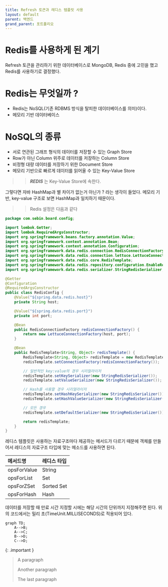 ```yaml
---
title: Refresh 토큰과 레디스 템플릿 사용
layout: default
parent: 백엔드
grand_parent: 포트폴리오
---
```


# Redis를 사용하게 된 계기

Refresh 토큰을 관리하기 위한 데이터베이스로 MongoDB, Redis 중에 고민을 했고 Redis를 사용하기로 결정했다.

# Redis는 무엇일까 ?

- Redis는 NoSQL(기존 RDBMS 방식을 탈피한 데이터베이스를 의미)이다.
- 메모리 기반 데이터베이스

# NoSQL의 종류

- 서로 연관된 그래프 형식의 데이터를 저장할 수 있는 Graph Store
- Row가 아닌 Column 위주로 데이터를 저장하는 Column Store
- 비정형 대량 데이터를 저장하기 위한 Document Store
- 메모리 기반으로 빠르게 데이터를 읽어올 수 있는 Key-Value Store

> > **_REDIS_** 는 Key-Value Store에 속한다.

그렇다면 자바 HashMap과 별 차이가 없는거 아닌가 ? 라는 생각이 들었다. 메모리 기반, key-value 구조로 보면 HashMap과 일치하기 때문이다.

> > Redis 설정은 다음과 같다

```java
package com.sebin.board.config;

import lombok.Getter;
import lombok.RequiredArgsConstructor;
import org.springframework.beans.factory.annotation.Value;
import org.springframework.context.annotation.Bean;
import org.springframework.context.annotation.Configuration;
import org.springframework.data.redis.connection.RedisConnectionFactory;
import org.springframework.data.redis.connection.lettuce.LettuceConnectionFactory;
import org.springframework.data.redis.core.RedisTemplate;
import org.springframework.data.redis.repository.configuration.EnableRedisRepositories;
import org.springframework.data.redis.serializer.StringRedisSerializer;

@Getter
@Configuration
@RequiredArgsConstructor
public class RedisConfig {
    @Value("${spring.data.redis.host}")
    private String host;

    @Value("${spring.data.redis.port}")
    private int port;

    @Bean
    public RedisConnectionFactory redisConnectionFactory() {
        return new LettuceConnectionFactory(host, port);
    }

    @Bean
    public RedisTemplate<String, Object> redisTemplate() {
        RedisTemplate<String, Object> redisTemplate = new RedisTemplate<>();
        redisTemplate.setConnectionFactory(redisConnectionFactory());

        // 일반적인 key:value의 경우 시리얼라이저
        redisTemplate.setKeySerializer(new StringRedisSerializer());
        redisTemplate.setValueSerializer(new StringRedisSerializer());

        // Hash를 사용할 경우 시리얼라이저
        redisTemplate.setHashKeySerializer(new StringRedisSerializer());
        redisTemplate.setHashValueSerializer(new StringRedisSerializer());

        // 모든 경우
        redisTemplate.setDefaultSerializer(new StringRedisSerializer());

        return redisTemplate;
    }
}
```

레디스 템플릿은 사용하는 자료구조마다 제공하는 메서드가 다르기 때문에 객체를 만들어서 레디스의 자료구조 타입에 맞는 메소드를 사용하면 된다.

| 메서드명    | 레디스 타입 |
| :---------- | :---------- |
| opsForValue | String      |
| opsForList  | Set         |
| opsForZSet  | Sorted Set  |
| opsForHash  | Hash        |

데이터를 저장할 때 만료 시간 지정할 시에는 해당 시간의 단위까지 지정해주면 된다. 위의 코드에서는 밀리 초(TimeUnit.MILLISECONDS)로 적용되어 있다.

```mermaid
graph TD;
    A-->B;
    A-->C;
    B-->D;
    C-->D;
```

{: .important }

> A paragraph
>
> Another paragraph
>
> The last paragraph
